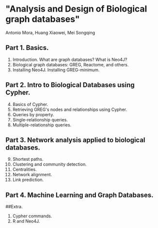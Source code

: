 # "Analysis and Design of Biological graph databases"
Antonio Mora, Huang Xiaowei, Mei Songqing

## Part 1. Basics.

1. Introduction. What are graph databases? What is Neo4J?
2. Biological graph databases: GREG, Reactome, and others.
3. Installing Neo4J. Installing GREG-minimum.

## Part 2. Intro to Biological Databases using Cypher.

4. Basics of Cypher.
5. Retrieving GREG's nodes and relationships using Cypher.
6. Queries by property.
7. Single-relationship queries.
8. Multiple-relationship queries.

## Part 3. Network analysis applied to biological databases.

9. Shortest paths.
10. Clustering and community detection.
11. Centralities.
12. Network alignment.
13. Link prediction.

## Part 4. Machine Learning and Graph Databases.

##Extra.
1. Cypher commands.
2. R and Neo4J.
